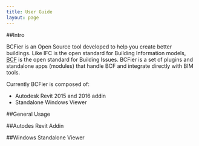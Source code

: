 ```yaml
---
title: User Guide
layout: page
---
```


##Intro

BCFier is an Open Source tool developed to help you create better buildings. 
Like IFC is the open standard for Building Information models, [BCF](http://www.buildingsmart-tech.org/specifications/bcf-releases) is the open standard for Building Issues. BCFier is a set of plugins and standalone apps (modules) that handle BCF and integrate directly with BIM tools.

Currently BCFier is composed of:
- Autodesk Revit 2015 and 2016 addin
- Standalone Windows Viewer

##General Usage

##Autodes Revit Addin

##Windows Standalone Viewer